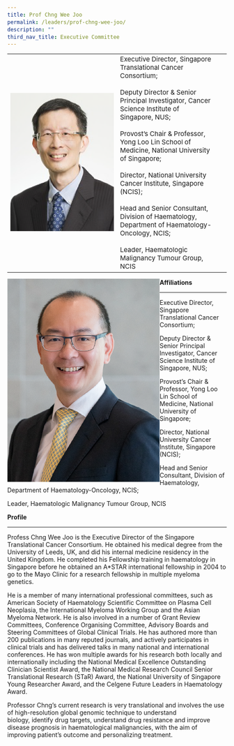 ```yaml
---
title: Prof Chng Wee Joo
permalink: /leaders/prof-chng-wee-joo/
description: ""
third_nav_title: Executive Committee
---
```

<table>
	<tbody>
		<tr>
			<td style="width:50%">
					<img src="/images/Leaders/prof-goh-boon-cher.png">
			</td>
			<td>
				<div style="font-size:15px">
Executive Director, Singapore Translational Cancer Consortium;&nbsp;
<br><br>
Deputy Director &amp; Senior Principal Investigator, Cancer Science Institute of Singapore, NUS;&nbsp;
<br><br>
Provost’s Chair &amp; Professor, Yong Loo Lin School of Medicine, National University of Singapore;&nbsp;
<br><br>
Director, National University Cancer Institute, Singapore (NCIS);&nbsp;
<br><br>
Head and Senior Consultant, Division of Haematology, Department of Haematology-Oncology, NCIS;&nbsp;
<br><br>
Leader, Haematologic Malignancy Tumour Group, NCIS&nbsp;
				</div>
			</td>
			<td>
			</td>
			<td>
			</td>
		</tr>
	</tbody>
</table>







<img style="width:350px" align="left" src="/images/Leaders/prof%20chng%20wee%20joo.png">

**Affiliations**&nbsp;

* * *

Executive Director, Singapore Translational Cancer Consortium;&nbsp;

Deputy Director &amp; Senior Principal Investigator, Cancer Science Institute of Singapore, NUS;&nbsp;

Provost’s Chair &amp; Professor, Yong Loo Lin School of Medicine, National University of Singapore;&nbsp;

Director, National University Cancer Institute, Singapore (NCIS);&nbsp;

Head and Senior Consultant, Division of Haematology, Department of Haematology-Oncology, NCIS;&nbsp;

Leader, Haematologic Malignancy Tumour Group, NCIS&nbsp;



**Profile**&nbsp;

* * *

Profess Chng Wee Joo is the Executive Director of the Singapore Translational Cancer Consortium. He obtained his medical degree from the University of Leeds, UK, and did his internal medicine residency in the United Kingdom. He completed his Fellowship training in haematology in Singapore before he obtained an A\*STAR international fellowship in 2004 to go to the Mayo Clinic for a research fellowship in multiple myeloma genetics.&nbsp;

He is a member of many international professional committees, such as American Society of Haematology Scientific Committee on Plasma Cell Neoplasia, the International Myeloma Working&nbsp;Group&nbsp;and the Asian Myeloma Network. He is also involved in&nbsp;a number of&nbsp;Grant Review Committees, Conference Organising Committee, Advisory Boards and Steering Committees of Global Clinical Trials. He has authored more than 200 publications in many reputed journals, and actively&nbsp;participates&nbsp;in clinical trials and has delivered talks in many national and international conferences. He has won multiple awards for his research both locally and internationally including the National Medical Excellence Outstanding Clinician Scientist Award, the National Medical Research Council Senior Translational Research (STaR) Award, the National University of Singapore Young Researcher Award, and the Celgene Future Leaders in Haematology Award.&nbsp;

Professor Chng’s current research is very translational and involves the use of high-resolution global genomic technique to understand biology,&nbsp;identify&nbsp;drug targets, understand drug&nbsp;resistance&nbsp;and improve disease prognosis in haematological malignancies, with the&nbsp;aim&nbsp;of improving patient’s outcome and personalizing treatment.